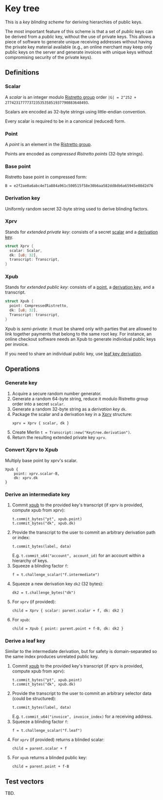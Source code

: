 # Key tree

This is a _key blinding scheme_ for deriving hierarchies of public keys.

The most important feature of this scheme is that a set of _public_ keys can be derived from a _public_ key,
without the use of private keys. This allows a piece of software to generate unique receiving addresses
without having the private key material available (e.g., an online merchant may keep only public keys on the server and generate invoices with unique keys without compromising security of the private keys).

## Definitions

### Scalar

A _scalar_ is an integer modulo [Ristretto group](https://ristretto.group) order `|G| = 2^252 + 27742317777372353535851937790883648493`.

Scalars are encoded as 32-byte strings using little-endian convention.

Every scalar is required to be in a canonical (reduced) form.

### Point

A _point_ is an element in the [Ristretto group](https://ristretto.group).

Points are encoded as _compressed Ristretto points_ (32-byte strings).


### Base point

Ristretto base point in compressed form:

```
B = e2f2ae0a6abc4e71a884a961c500515f58e30b6aa582dd8db6a65945e08d2d76
```

### Derivation key

Uniformly random secret 32-byte string used to derive blinding factors.

### Xprv

Stands for _extended private key_: consists of a secret [scalar](#scalar) and a [derivation key](#derivation-key).

```rust
struct Xprv {
  scalar: Scalar,
  dk: [u8; 32],
  transcript: Transcript,
}
```

### Xpub

Stands for _extended public key_: consists of a [point](#point), a [derivation key](#derivation-key), and a transcript.

```rust
struct Xpub {
  point: CompressedRistretto,
  dk: [u8; 32],
  Transcript: transcript,
}
```

Xpub is _semi-private_: it must be shared only with parties that are allowed to link together payments
that belong to the same root key. For instance, an online checkout software needs an Xpub
to generate individual public keys per invoice.

If you need to share an individual public key, use [leaf key derivation](#derive-a-leaf-key).

## Operations

### Generate key

1. Acquire a secure random number generator.
2. Generate a random 64-byte string, reduce it modulo Ristretto group order into a secret `scalar`.
3. Generate a random 32-byte string as a _derivation key_ `dk`.
4. Package the scalar and a derivation key in a [Xprv](#xprv) structure:
	```
	xprv = Xprv { scalar, dk }
	```
5. Create Merlin `t = Transcript::new("Keytree.derivation")`.
5. Return the resulting extended private key `xprv`.

### Convert Xprv to Xpub

Multiply base point by xprv's scalar.

```
Xpub {
	point: xprv.scalar·B,
	dk: xprv.dk
}
```

### Derive an intermediate key

1. Commit [xpub](#xpub) to the provided key's transcript (if xprv is provided, compute xpub from xprv):
	```
	t.commit_bytes("pt", xpub.point)
	t.commit_bytes("dk", xpub.dk)
	```
2. Provide the transcript to the user to commit an arbitrary derivation path or index:
	```
	t.commit_bytes(label, data)
	```
	E.g. `t.commit_u64("account", account_id)` for an account within a hierarchy of keys.
3. Squeeze a blinding factor `f`:
	```
	f = t.challenge_scalar("f.intermediate")
	```
4. Squeeze a new derivation key `dk2` (32 bytes):
	```
	dk2 = t.challenge_bytes("dk")
	```
5. For `xprv` (if provided):
	```
	child = Xprv { scalar: parent.scalar + f, dk: dk2 }
	```
6. For `xpub`:
	```
	child = Xpub { point: parent.point + f·B, dk: dk2 }
	```

### Derive a leaf key

Similar to the intermediate derivation, but for safety is domain-separated so the same index produces unrelated public key.

1. Commit [xpub](#xpub) to the provided key's transcript (if xprv is provided, compute xpub from xprv):
	```
	t.commit_bytes("pt", xpub.point)
	t.commit_bytes("dk", xpub.dk)
	```
2. Provide the transcript to the user to commit an arbitrary selector data (could be structured):
	```
	t.commit_bytes(label, data)
	```
	E.g. `t.commit_u64("invoice", invoice_index)` for a receiving address.
3. Squeeze a blinding factor `f`:
	```
	f = t.challenge_scalar("f.leaf")
	```
4. For `xprv` (if provided) returns a blinded scalar:
	```
	child = parent.scalar + f
	```
5. For `xpub` returns a blinded public key:
	```
	child = parent.point + f·B
	```


## Test vectors

TBD.

